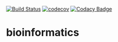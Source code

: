 [![Build Status](https://app.travis-ci.com/ndrep/bioinformatics.svg?branch=main)](https://app.travis-ci.com/ndrep/bioinformatics)
[![codecov](https://codecov.io/gh/ndrep/bioinformatics/branch/main/graph/badge.svg?token=AIVHIC4C4Z)](https://codecov.io/gh/ndrep/bioinformatics)
[![Codacy Badge](https://app.codacy.com/project/badge/Grade/269587d6be11402babc7efbda3c4a1e0)](https://www.codacy.com/gh/ndrep/bioinformatics/dashboard?utm_source=github.com&amp;utm_medium=referral&amp;utm_content=ndrep/bioinformatics&amp;utm_campaign=Badge_Grade)
# bioinformatics
